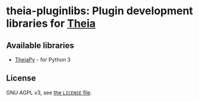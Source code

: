 # theia-pluginlibs: Plugin development libraries for [Theia][]
[Theia]: https://github.com/theia-discord/theia

## Available libraries

- [TheiaPy](./TheiaPy/README.rst) - for Python 3

## License

GNU AGPL v3, see [the `LICENSE` file](./LICENSE).
